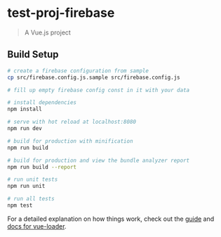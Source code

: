 # test-proj-firebase

> A Vue.js project

## Build Setup

``` bash
# create a firebase configuration from sample
cp src/firebase.config.js.sample src/firebase.config.js

# fill up empty firebase config const in it with your data

# install dependencies
npm install

# serve with hot reload at localhost:8080
npm run dev

# build for production with minification
npm run build

# build for production and view the bundle analyzer report
npm run build --report

# run unit tests
npm run unit

# run all tests
npm test
```

For a detailed explanation on how things work, check out the [guide](http://vuejs-templates.github.io/webpack/) and [docs for vue-loader](http://vuejs.github.io/vue-loader).

